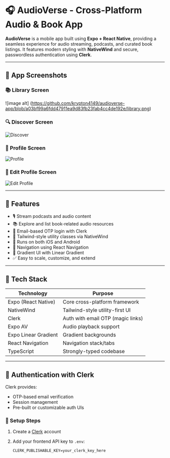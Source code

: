 # 🎧 AudioVerse - Cross-Platform Audio & Book App

**AudioVerse** is a mobile app built using **Expo + React Native**, providing a seamless experience for audio streaming, podcasts, and curated book listings. It features modern styling with **NativeWind** and secure, passwordless authentication using **Clerk**.

---

## 📱 App Screenshots

### 📚 Library Screen
![image alt] (https://github.com/krypton4149/audioverse-app/blob/a03bf99a6fdd47911ea9d83fb23fab4cc4de192e/library.png)
### 🔍 Discover Screen
![Discover](./Screenshot%202025-07-11%20at%207.21.12%20PM.png)

### 👤 Profile Screen
![Profile](./Screenshot%202025-07-11%20at%207.21.32%20PM.png)

### 📝 Edit Profile Screen
![Edit Profile](./Screenshot%202025-07-11%20at%207.22.39%20PM.png)

---

## 🚀 Features

- 🎙️ Stream podcasts and audio content  
- 📚 Explore and list book-related audio resources  
- 🔐 Email-based OTP login with Clerk  
- 💅 Tailwind-style utility classes via NativeWind  
- 📱 Runs on both iOS and Android  
- 🧭 Navigation using React Navigation  
- 🎨 Gradient UI with Linear Gradient  
- ✅ Easy to scale, customize, and extend  

---

## 🧰 Tech Stack

| Technology           | Purpose                             |
|----------------------|-------------------------------------|
| Expo (React Native)  | Core cross-platform framework       |
| NativeWind           | Tailwind-style utility-first UI     |
| Clerk                | Auth with email OTP (magic links)   |
| Expo AV              | Audio playback support              |
| Expo Linear Gradient | Gradient backgrounds                |
| React Navigation     | Navigation stack/tabs               |
| TypeScript           | Strongly-typed codebase             |

---

## 🔐 Authentication with Clerk

Clerk provides:
- OTP-based email verification  
- Session management  
- Pre-built or customizable auth UIs  

### 🔧 Setup Steps

1. Create a [Clerk](https://clerk.dev) account  
2. Add your frontend API key to `.env`:

   ```env
   CLERK_PUBLISHABLE_KEY=your_clerk_key_here
